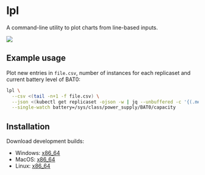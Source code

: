 # lpl

A command-line utility to plot charts from line-based inputs.

[![](https://sof3.github.io/lpl/sinusoidal.gif)](examples/sinusoidal.tape)

## Example usage

Plot new entries in `file.csv`,
number of instances for each replicaset
and current battery level of BAT0:

```sh
lpl \
  --csv <(tail -n+1 -f file.csv) \
  --json <(kubectl get replicaset -ojson -w | jq --unbuffered -c '{(.metadata.name): .status.replicas}') \
  --single-watch battery=/sys/class/power_supply/BAT0/capacity
```

## Installation

Download development builds:

- Windows: [x86_64](https://sof3.github.io,lpl,lpl-windows/lpl.exe)
- MacOS: [x86_64](https://sof3.github.io,lpl,lpl-macos/lpl)
- Linux: [x86_64](https://sof3.github.io,lpl,lpl-linux/lpl)
